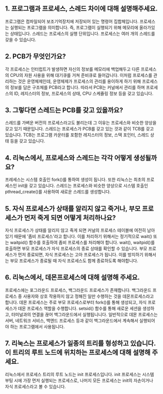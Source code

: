 ## 1.  프로그램과 프로세스, 스레드 차이에 대해 설명해주세요.
프로그램은 컴파일되어 보조기억장치에 저장되어 있는 명령어 집합체입니다.
프로세스는 실행되는 프로그램을 의미합니다. 즉, 프로그램이 실행되기 위해 메모리에 올라가있는 상태입니다.
스레드는 프로세스의 실행 단위입니다. 프로세스는 여러 개의 스레드를 갖을 수 있습니다. 

## 2. PCB가 무엇인가요?
각 프로세스는 인터럽트가 발생하면 자신의 정보를 메모리에 백업해두고 다른 프로세스의 CPU의 자원 사용을 위해 대기큐를 거쳐 준비큐로 들어갑니다. 이처럼 프로세스를 관리하는 것은 운영체제인데, 운영체제가 프로세스의 관리를 용이하게 하기 위해 프로세스의 정보를 담은 구조체를 PCB라고 합니다. 
따라서 PCB는 커널에서 관리를 하며 프로세스의 ID, 레지스터의 정보, 프로세스의 상태, CPU 스케쥴링 정보 등을 갖고 있습니다.

## 3. 그렇다면 스레드는 PCB를 갖고 있을까요?
스레드를 가벼운 버전의 프로세스라고도 불리는데 그 이유는 프로세스와 비슷한 양상을 갖고 있기 때문입니다. 스레드는 프로세스가 PCB를 갖고 있는 것과 같이 TCB를 갖고 있습니다. TCB는 프로그램 카운터를 포함한 레지스터의 정보, 스택 포인터, 스레드 상태 등을 갖고 있습니다. 

## 4. 리눅스에서, 프로세스와 스레드는 각각 어떻게 생성될까요?
프레세스는 시스템 호출인 fork()를 통하여 생성이 됩니다. 또한 리눅스는 최초의 프로세스인 init을 갖고 있습니다. 스레드는 프로세스와 비슷한 양상으로 시스템 호출인 pthread_create()를 사용하여 새로운 스레드를 생성합니다.  

## 5. 자식 프로세스가 상태를 알리지 않고 죽거나, 부모 프로세스가 먼저 죽게 되면 어떻게 처리하나요?
자식 프로세스가 상태를 알리지 않고 죽게 되면 커널의 프로세스 테이블에 여전히 남아있기 때문에 '좀비 프로세스'라고 합니다. 이를 처리하기 위해서는 정기적으로 wait() 또는 waitpid() 함수를 호출하여 좀비 프로세스를 처리해야 합니다. wait(), waitpid()를 호출하면 부모 프로세스가 자식 프로세스의 종료 상태를 확인할 수 있습니다. 
부모 프로세스가 먼저 종료되면, 자식 프로세스는 고아 프로세스가 됩니다. 이를 방지하기 위해서는 부모 프로세스가 종료될 때 자식 프로세스도 함께 종료하도록 해야합니다. 

## 6. 리눅스에서, 데몬프로세스에 대해 설명해 주세요.
프로세스에는 포그라운드 프로세스, 백그라운드 프로세스가 존재합니다. 백그라운드 프로세스 중 사용자와 상호 작용하지 않고 정해진 일만 수행하는 것을 데몬프로세스라고 합니다. 
데몬 프로세스는 주로 부모 프로세스로부터 fork()를 통해 생성되고, 자식 프로세스가 데몬 프로세스 역할을 수행합니다. setsid() 함수를 통해 새로운 세션을 생성하고, 터미널과의 연결을 끊어 백그라운드에서 실행됩니니다.
일반적으로 데몬 프로세스는 서버, 네트워크 서비스, 백엔드 프로세스 등과 같이 백그라운드에서 계속해서 실행되어야 하는 프로그램에서 사용됩니다. 


## 7. 리눅스는 프로세스가 일종의 트리를 형성하고 있습니다. 이 트리의 루트 노드에 위치하는 프로세스에 대해 설명해 주세요.
리눅스에서 프로세스 트리의 루트 노드는 init 프로세스입니다. init 프로세스는 시스템 부팅 시에 가장 먼저 실행되는 프로세스로, 나머지 모든 프로세스는 init의 자손이거나 자식 프로세스라고 볼 수 있습니다.

